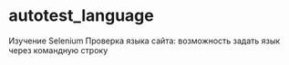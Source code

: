 # autotest_language
Изучение Selenium
Проверка языка сайта: возможность задать язык через командную строку
